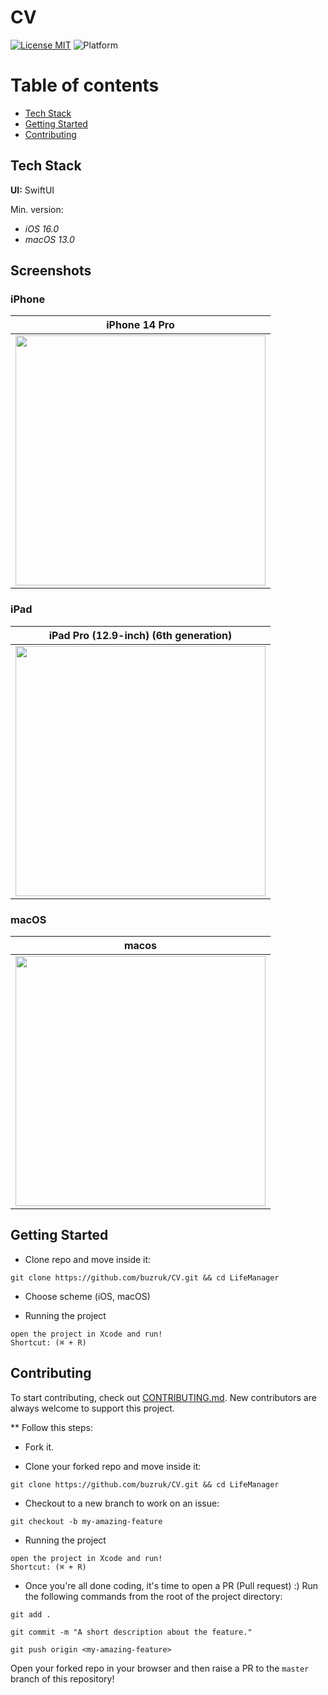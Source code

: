 # CV

[![License MIT](https://img.shields.io/badge/license-MIT-blue.svg)](LICENSE)
![Platform](https://img.shields.io/badge/platform-iOS%20|%20macOS%20-blue?style=flat)

# Table of contents
* [Tech Stack](#techstack)
* [Getting Started](#gettingstarted)
* [Contributing](#contributing)

## Tech Stack

**UI:** SwiftUI

Min. version: 
- *iOS 16.0* 
- *macOS 13.0*

## Screenshots

### iPhone

| iPhone 14 Pro |
|--|
|<img src="https://github.com/buzruk/CV/blob/master/screenshots/iPhone%2014%20Pro.gif" width="400">|

### iPad
| iPad Pro (12.9-inch) (6th generation) | 
|--|
|<img src="https://github.com/buzruk/CV/blob/master/screenshots/iPad%20Pro%20(12.9-inch)%20(6th%20generation).gif" width="400">|

### macOS

| macos |
|--|
|<img src="https://github.com/buzruk/CV/blob/master/screenshots/macos.gif" width="400">|

## Getting Started
* Clone repo and move inside it:

`git clone https://github.com/buzruk/CV.git && cd LifeManager`

* Choose scheme (iOS, macOS)

* Running the project

`open the project in Xcode and run!`
<br/>
`Shortcut: (⌘ + R)`


## Contributing
To start contributing, check out [CONTRIBUTING.md](https://github.com/IEEE-VIT/ToDo-iOS/blob/master/contributing.md). New contributors are always welcome to support this project.

** Follow this steps:

* Fork it.

* Clone your forked repo and move inside it:

`git clone https://github.com/buzruk/CV.git && cd LifeManager`

* Checkout to a new branch to work on an issue:

`git checkout -b my-amazing-feature`

* Running the project

`open the project in Xcode and run!`
<br/>
`Shortcut: (⌘ + R)`

* Once you're all done coding, it's time to open a PR (Pull request) :)
Run the following commands from the root of the project directory:

`git add .`

`git commit -m "A short description about the feature."`

`git push origin <my-amazing-feature>`

Open your forked repo in your browser and then raise a PR to the `master` branch of this repository!